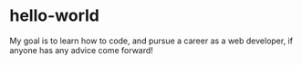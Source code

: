 # hello-world
My goal is to learn how to code, and pursue a career as a web developer, if anyone has any advice come forward!
